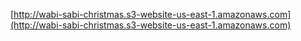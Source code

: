 [http://wabi-sabi-christmas.s3-website-us-east-1.amazonaws.com](http://wabi-sabi-christmas.s3-website-us-east-1.amazonaws.com)
